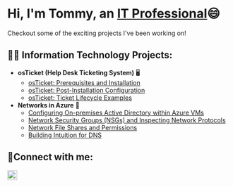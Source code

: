 <h1>Hi, I'm Tommy, an <a href="https://linkedin.com/in/tommy-cevallos96">IT Professional</a>😄</h1>
Checkout some of the exciting projects I've been working on!


<h2>👨‍💻 Information Technology Projects:</h2>

- <b>osTicket (Help Desk Ticketing System)</b> 🖥️
  - [osTicket: Prerequisites and Installation](https://github.com/TCevallos/osticket-prereqs)
  - [osTicket: Post-Installation Configuration](https://github.com/TCevallos/post-install-config)
  - [osTicket: Ticket Lifecycle Examples](https://github.com/TCevallos/ticket-lifecycle)
- <b>Networks in Azure</b> 📶
  - [Configuring On-premises Active Directory within Azure VMs](https://github.com/Tcevallos/configure-ad)
  - [Network Security Groups (NSGs) and Inspecting Network Protocols](https://github.com/joshmadakorcc/azure-network-protocols)
  - [Network File Shares and Permissions](https://github.com/TCevallos/Network-File-Shares-and-Permissions)
  - [Building Intuition for DNS](https://github.com/TCevallos/Building-Intuition-for-DNS)
<h2>🤳Connect with me:</h2>

[<img align="left" alt="Josh | LinkedIn" width="22px" src="https://cdn.jsdelivr.net/npm/simple-icons@v3/icons/linkedin.svg" />][linkedin]

[linkedin]: https://linkedin.com/in/tommy-cevallos96


